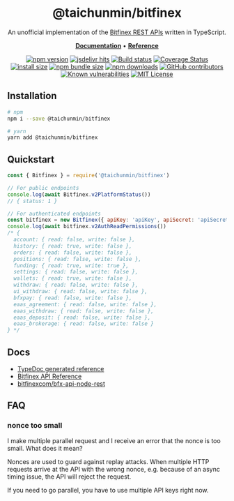 <div align="center">

<h1>@taichunmin/bitfinex</h1>

<p>An unofficial implementation of the <a href="https://docs.bitfinex.com/reference">Bitfinex REST APIs</a> written in TypeScript.</p>

<p>
<a href="https://taichunmin.idv.tw/js-bitfinex/"><b>Documentation</b></a> •
<a href="https://taichunmin.idv.tw/js-bitfinex/classes/Bitfinex.html"><b>Reference</b></a>
</p>

[![npm version](https://img.shields.io/npm/v/@taichunmin/bitfinex.svg?logo=npm)](https://www.npmjs.org/package/@taichunmin/bitfinex)
[![jsdelivr hits](https://img.shields.io/jsdelivr/npm/hm/@taichunmin/bitfinex?logo=jsdelivr)](https://www.jsdelivr.com/package/npm/@taichunmin/bitfinex)
[![Build status](https://img.shields.io/github/actions/workflow/status/taichunmin/js-bitfinex/ci.yml?branch=master)](https://github.com/taichunmin/js-bitfinex/actions/workflows/ci.yml)
[![Coverage Status](https://img.shields.io/coverallsCoverage/github/taichunmin/js-bitfinex?branch=master)](https://coveralls.io/github/taichunmin/js-bitfinex?branch=master)
[![install size](https://img.shields.io/badge/dynamic/json?url=https://packagephobia.com/v2/api.json?p=@taichunmin%2Fbitfinex&query=$.install.pretty&label=install%20size)](https://packagephobia.now.sh/result?p=@taichunmin%2Fbitfinex)
[![npm bundle size](https://img.shields.io/bundlephobia/minzip/@taichunmin/bitfinex)](https://bundlephobia.com/package/@taichunmin/bitfinex@latest)
[![npm downloads](https://img.shields.io/npm/dm/@taichunmin/bitfinex.svg)](https://npm-stat.com/charts.html?package=@taichunmin%2Fbitfinex)
[![GitHub contributors](https://img.shields.io/github/contributors/taichunmin/js-bitfinex)](https://github.com/taichunmin/js-bitfinex/graphs/contributors)
[![Known vulnerabilities](https://snyk.io/test/npm/@taichunmin/bitfinex/badge.svg)](https://snyk.io/test/npm/@taichunmin/bitfinex)
[![MIT License](https://img.shields.io/github/license/taichunmin/js-bitfinex)](https://github.com/taichunmin/js-buffer/blob/master/LICENSE)

</div>

## Installation

```bash
# npm
npm i --save @taichunmin/bitfinex

# yarn
yarn add @taichunmin/bitfinex
```

## Quickstart

```js
const { Bitfinex } = require('@taichunmin/bitfinex')

// For public endpoints
console.log(await Bitfinex.v2PlatformStatus())
// { status: 1 }

// For authenticated endpoints
const bitfinex = new Bitfinex({ apiKey: 'apiKey', apiSecret: 'apiSecret' })
console.log(await bitfinex.v2AuthReadPermissions())
/* {
  account: { read: false, write: false },
  history: { read: true, write: false },
  orders: { read: false, write: false },
  positions: { read: false, write: false },
  funding: { read: true, write: true },
  settings: { read: false, write: false },
  wallets: { read: true, write: false },
  withdraw: { read: false, write: false },
  ui_withdraw: { read: false, write: false },
  bfxpay: { read: false, write: false },
  eaas_agreement: { read: false, write: false },
  eaas_withdraw: { read: false, write: false },
  eaas_deposit: { read: false, write: false },
  eaas_brokerage: { read: false, write: false }
} */
```

## Docs

- [TypeDoc generated reference](https://taichunmin.idv.tw/js-bitfinex/classes/Bitfinex.html)
- [Bitfinex API Reference](https://docs.bitfinex.com/reference)
- [bitfinexcom/bfx-api-node-rest](https://github.com/bitfinexcom/bfx-api-node-rest)

## FAQ

### nonce too small

I make multiple parallel request and I receive an error that the nonce is too small. What does it mean?

Nonces are used to guard against replay attacks. When multiple HTTP requests arrive at the API with the wrong nonce, e.g. because of an async timing issue, the API will reject the request.

If you need to go parallel, you have to use multiple API keys right now.

